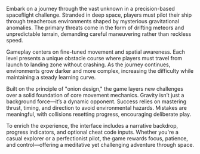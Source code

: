 Embark on a journey through the vast unknown in a precision-based spaceflight challenge. Stranded in deep space, players must pilot their ship through treacherous environments shaped by mysterious gravitational anomalies. The primary threats come in the form of drifting meteors and unpredictable terrain, demanding careful maneuvering rather than reckless speed.

Gameplay centers on fine-tuned movement and spatial awareness. Each level presents a unique obstacle course where players must travel from launch to landing zone without crashing. As the journey continues, environments grow darker and more complex, increasing the difficulty while maintaining a steady learning curve.

Built on the principle of "onion design," the game layers new challenges over a solid foundation of core movement mechanics. Gravity isn’t just a background force—it’s a dynamic opponent. Success relies on mastering thrust, timing, and direction to avoid environmental hazards. Mistakes are meaningful, with collisions resetting progress, encouraging deliberate play.

To enrich the experience, the interface includes a narrative backdrop, progress indicators, and optional cheat code inputs. Whether you're a casual explorer or a perfectionist pilot, the game rewards focus, patience, and control—offering a meditative yet challenging adventure through space.
